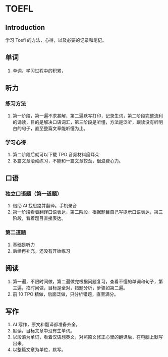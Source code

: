 # TOEFL

## Introduction

学习 Toefl 的方法，心得，以及必要的记录和笔记。

## 单词
1. 单词，学习过程中的积累，

## 听力

### 练习方法

1. 第一阶段，第一遍不求甚解，第二遍默写打印，记录生词，第二阶段完整流利的诵读，目的是解决口语词汇，第三阶段是听懂，方法是泛听，跟读没有听明白的句子，直至整篇文章能听懂为止。

### 学习心得
1. 第二阶段后就可以下载 TPO 音频材料磨耳朵
2. 多篇文章滚动练习，不能和一篇文章较劲，很浪费心力。

## 口语

### 独立口语题（第一道题）

1. 借助 AI 找思路并翻译。手机录音
2. 第一阶段看着翻译口语表达，第二阶段，根据题目自己写提示口语表达，第三阶段，看着题目直接表达。

### 第二道题

1. 基础是听力
2. 后续再补充，还没有开始练习

## 阅读

1. 第一遍，不限时间做，第二遍做完根据问题复习，查看不懂的单词和句子，第三遍，掐时间做，目标是全对，错题分析，步骤如第二遍。
2. 前 10 TPO 精做，后面泛做，只分析错题，直至满分。

## 写作

1. AI 写作，原文和翻译都准备齐全。
2. 默读，目标文章中没有生单词。
3. 以段落为单词，看着汉语想英文，对照原文修正心里的翻译后，在电脑上默写出来。
4. 以整篇文章为单位，默写。